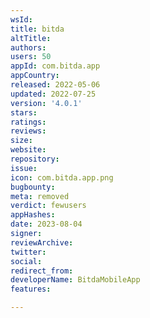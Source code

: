```yaml
---
wsId: 
title: bitda
altTitle: 
authors: 
users: 50
appId: com.bitda.app
appCountry: 
released: 2022-05-06
updated: 2022-07-25
version: '4.0.1'
stars: 
ratings: 
reviews: 
size: 
website: 
repository: 
issue: 
icon: com.bitda.app.png
bugbounty: 
meta: removed
verdict: fewusers
appHashes: 
date: 2023-08-04
signer: 
reviewArchive: 
twitter: 
social: 
redirect_from: 
developerName: BitdaMobileApp
features: 

---
```


